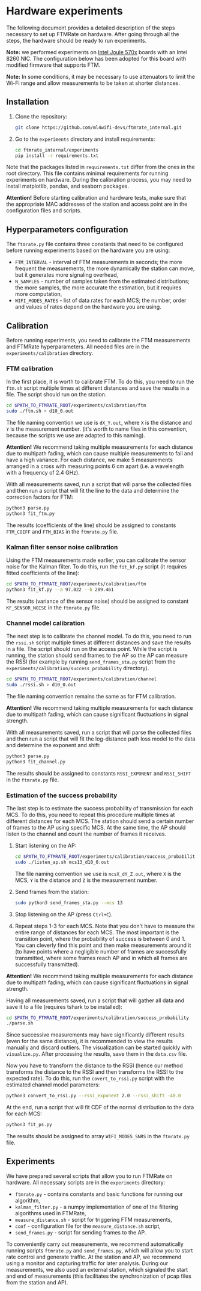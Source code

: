 # Hardware experiments

The following document provides a detailed description of the steps necessary to set up FTMRate on hardware. 
After going through all the steps, the hardware should be ready to run experiments.

**Note:** we performed experiments on [Intel Joule 570x](https://www.intel.com/content/www/us/en/products/sku/96414/intel-joule-570x-developer-kit/specifications.html)
boards with an Intel 8260 NIC. The configuration below has been adopted for this board with modified firmware that supports FTM.

**Note:** In some conditions, it may be necessary to use attenuators to limit the Wi-Fi range and allow measurements to 
be taken at shorter distances.

## Installation

1. Clone the repository:
	```bash
	git clone https://github.com/ml4wifi-devs/ftmrate_internal.git
	```

2. Go to the `experiments` directory and install requirements:
	```bash
	cd ftmrate_internal/experiments
	pip install -r requirements.txt
	```

Note that the packages listed in `requirements.txt` differ from the ones in the root directory. This file contains 
minimal requirements for running experiments on hardware. During the calibration process, you may need to install
matplotlib, pandas, and seaborn packages.

**Attention!** Before starting calibration and hardware tests, make sure that the appropriate MAC addresses of the 
station and access point are in the configuration files and scripts.

## Hyperparameters configuration

The `ftmrate.py` file contains three constants that need to be configured before running experiments based on the
hardware you are using:

- `FTM_INTERVAL` - interval of FTM measurements in seconds; the more frequent the measurements, the more dynamically 
  the station can move, but it generates more signaling overhead,
- `N_SAMPLES` - number of samples taken from the estimated distributions; the more samples, the more accurate the 
  estimation, but it requires more computation,
- `WIFI_MODES_RATES` - list of data rates for each MCS; the number, order and values of rates depend on the hardware 
  you are using.

## Calibration

Before running experiments, you need to calibrate the FTM measurements and FTMRate hyperparameters.
All needed files are in the `experiments/calibration` directory.

### FTM calibration

In the first place, it is worth to calibrate FTM. To do this, you need to run the `ftm.sh` script multiple times at 
different distances and save the results in a file. The script should run on the station.

```bash
cd $PATH_TO_FTMRATE_ROOT/experiments/calibration/ftm
sudo ./ftm.sh > d10_0.out
```

The file naming convention we use is `dX_Y.out`, where `X` is the distance and `Y` is the measurement number.
(it's worth to name files in this convention, because the scripts we use are adapted to this naming).

**Attention!** We recommend taking multiple measurements for each distance due to multipath fading, which can cause 
multiple measurements to fail and have a high variance. For each distance, we make 5 measurements arranged in a cross 
with measuring points 6 cm apart (i.e. a wavelength with a frequency of 2.4 GHz).

With all measurements saved, run a script that will parse the collected files and then run a script that will fit the 
line to the data and determine the correction factors for FTM:

```bash
python3 parse.py
python3 fit_ftm.py
```

The results (coefficients of the line) should be assigned to constants `FTM_COEFF` and `FTM_BIAS` in the `ftmrate.py` file.

### Kalman filter sensor noise calibration

Using the FTM measurements made earlier, you can calibrate the sensor noise for the Kalman filter. To do this, run the
`fit_kf.py` script (it requires fitted coefficients of the line):

```bash
cd $PATH_TO_FTMRATE_ROOT/experiments/calibration/ftm
python3 fit_kf.py --a 97.022 --b 289.461
```

The results (variance of the sensor noise) should be assigned to constant `KF_SENSOR_NOISE` in the `ftmrate.py` file.

### Channel model calibration

The next step is to calibrate the channel model. To do this, you need to run the `rssi.sh` script multiple times at
different distances and save the results in a file. The script should run on the access point. While the script is 
running, the station should send frames to the AP so the AP can measure the RSSI (for example by running 
`send_frames_sta.py` script from the `experiments/calibration/success_probability` directory).

```bash
cd $PATH_TO_FTMRATE_ROOT/experiments/calibration/channel
sudo ./rssi.sh > d10_0.out
```

The file naming convention remains the same as for FTM calibration.

**Attention!** We recommend taking multiple measurements for each distance due to multipath fading, which can cause 
significant fluctuations in signal strength.

With all measurements saved, run a script that will parse the collected files and then run a script that will fit the
log-distance path loss model to the data and determine the exponent and shift:

```bash
python3 parse.py
python3 fit_channel.py
```

The results should be assigned to constants `RSSI_EXPONENT` and `RSSI_SHIFT` in the `ftmrate.py` file.

### Estimation of the success probability

The last step is to estimate the success probability of transmission for each MCS. To do this, you need to repeat this 
procedure multiple times at different distances for each MCS. The station should send a certain number of frames to the 
AP using specific MCS. At the same time, the AP should listen to the channel and count the number of frames it receives.

1. Start listening on the AP:
    ```bash
    cd $PATH_TO_FTMRATE_ROOT/experiments/calibration/success_probability
    sudo ./listen_ap.sh mcs13_d10_0.out
    ```
   The file naming convention we use is `mcsX_dY_Z.out`, where `X` is the MCS, `Y` is the distance and `Z` is the
   measurement number.

2. Send frames from the station:
    ```bash
    sudo python3 send_frames_sta.py --mcs 13
    ```
    
3. Stop listening on the AP (press `Ctrl+C`).

4. Repeat steps 1-3 for each MCS. Note that you don't have to measure the entire range of distances for each MCS.
   The most important is the transition point, where the probability of success is between 0 and 1. You can cleverly 
   find this point and then make measurements around it (to have points where a negligible number of frames are 
   successfully transmitted, where some frames reach AP and in which all frames are successfully transmitted).

**Attention!** We recommend taking multiple measurements for each distance due to multipath fading, which can cause 
significant fluctuations in signal strength.

Having all measurements saved, run a script that will gather all data and save it to a file (requires tshark to be installed):

```bash
cd $PATH_TO_FTMRATE_ROOT/experiments/calibration/success_probability
./parse.sh
```

Since successive measurements may have significantly different results (even for the same distance), it is recommended 
to view the results manually and discard outliers. The visualization can be started quickly with `visualize.py`.
After processing the results, save them in the `data.csv` file.

Now you have to transform the distance to the RSSI (hence our method transforms the distance to the RSSI and then
transforms the RSSI to the expected rate). To do this, run the `covert_to_rssi.py` script with the estimated channel
model parameters:

```bash
python3 convert_to_rssi.py --rssi_exponent 2.0 --rssi_shift -40.0
```

At the end, run a script that will fit CDF of the normal distribution to the data for each MCS:

```bash
python3 fit_ps.py
```

The results should be assigned to array `WIFI_MODES_SNRS` in the `ftmrate.py` file.

## Experiments

We have prepared several scripts that allow you to run FTMRate on hardware. All necessary scripts are in the `experiments`
directory:

- `ftmrate.py` - contains constants and basic functions for running our algorithm,
- `kalman_filter.py` - a numpy implementation of one of the filtering algorithms used in FTMRate,
- `measure_distance.sh` - script for triggering FTM measurements,
- `conf` - configuration file for the `measure_distance.sh` script,
- `send_frames.py` - script for sending frames to the AP.

To conveniently carry out measurements, we recommend automatically running scripts `ftmrate.py` and `send_frames.py`, 
which will allow you to start rate control and generate traffic. At the station and AP, we recommend using a monitor 
and capturing traffic for later analysis. During our measurements, we also used an external station, which signaled the 
start and end of measurements (this facilitates the synchronization of pcap files from the station and AP).
